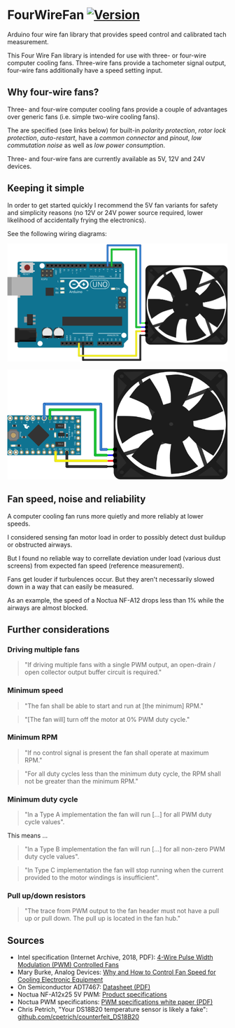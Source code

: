 # FourWireFan [![Version](https://img.shields.io/badge/FourWireFan-0.1.0-blue.svg 'still in beta')](https://github.com/sekdiy/FourWireFan)

Arduino four wire fan library that provides speed control and calibrated tach measurement.

This Four Wire Fan library is intended for use with three- or four-wire computer cooling fans. 
Three-wire fans provide a tachometer signal output, four-wire fans additionally have a speed setting input.

## Why four-wire fans?

Three- and four-wire computer cooling fans provide a couple of advantages over generic fans (i.e. simple two-wire cooling fans).

The are specified (see links below) for built-in _polarity protection_, _rotor lock protection_, _auto-restart_, have a _common connector_ and _pinout_, _low commutation noise_ as well as _low power consumption_.

Three- and four-wire fans are currently available as 5V, 12V and 24V devices.

## Keeping it simple

In order to get started quickly I recommend the 5V fan variants for safety and simplicity reasons (no 12V or 24V power source required, lower likelihood of accidentally frying the electronics).

See the following wiring diagrams:

![Using an Arduino UNO: connect fan pin 1 to GND, fan pin 2 to 5V, fan pin 3 to Arduino pin 2 and (optionally) fan pin 4 to Arduino pin 3.](doc/simple.svg "Figure 1: Simple wiring diagram with Ardunio Uno")

![Using an Arduino Mini, Nano or Micro: connect fan pin 1 to GND, fan pin 2 to 5V, fan pin 3 to Arduino pin D2 and (optionally) fan pin 4 to Arduino pin D3.](doc/mini.svg "Figure 2: Simple wiring diagram with Arduino Mini, Nano or Micro")

## Fan speed, noise and reliability

A computer cooling fan runs more quietly and more reliably at lower speeds.

I considered sensing fan motor load in order to possibly detect dust buildup or obstructed airways.

But I found no reliable way to correllate deviation under load (various dust screens) from expected fan speed (reference measurement).

Fans get louder if turbulences occur. But they aren't necessarily slowed down in a way that can easily be measured.

As an example, the speed of a Noctua NF-A12 drops less than 1% while the airways are almost blocked.

## Further considerations

### Driving multiple fans

> "If driving multiple fans with a single PWM output, an open-drain / open collector output buffer circuit is required."

### Minimum speed

> "The fan shall be able to start and run at [the minimum] RPM."

> "[The fan will] turn off the motor at 0% PWM duty cycle."

### Minimum RPM

> "If no control signal is present the fan shall operate at maximum RPM."

> "For all duty cycles less than the minimum duty cycle, the RPM shall not be greater than the minimum RPM."

### Minimum duty cycle

> "In a Type A implementation the fan will run […] for all PWM duty cycle values".

This means …

> "In a Type B implementation the fan will run […] for all non-zero PWM duty cycle values".

> "In Type C implementation the fan will stop running when the current provided to the motor windings is insufficient".

### Pull up/down resistors

> "The trace from PWM output to the fan header must not have a pull up or pull down. The pull up is located in the fan hub."

## Sources

- Intel specification (Internet Archive, 2018, PDF): [4-Wire Pulse Width Modulation (PWM) Controlled Fans](https://web.archive.org/web/20180619122326/http://www.formfactors.org/developer/specs/4_wire_pwm_spec.pdf)
- Mary Burke, Analog Devices: [Why and How to Control Fan Speed
for Cooling Electronic Equipment](https://www.analog.com/en/analog-dialogue/articles/how-to-control-fan-speed.html#)
- On Semiconductor ADT7467: [Datasheet (PDF)](https://www.onsemi.com/pub/Collateral/ADT7467-D.PDF)
- Noctua NF-A12x25 5V PWM: [Product specifications](https://noctua.at/en/products/fan/nf-a20-5v-pwm/specification)
- Noctua PWM specifications: [PWM specifications white paper (PDF)](https://noctua.at/pub/media/wysiwyg/Noctua_PWM_specifications_white_paper.pdf)
- Chris Petrich, "Your DS18B20 temperature sensor is likely a fake": [github.com/cpetrich/counterfeit_DS18B20](https://github.com/cpetrich/counterfeit_DS18B20)
